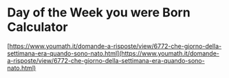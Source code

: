# Day of the Week you were Born Calculator

[https://www.youmath.it/domande-a-risposte/view/6772-che-giorno-della-settimana-era-quando-sono-nato.html](https://www.youmath.it/domande-a-risposte/view/6772-che-giorno-della-settimana-era-quando-sono-nato.html)